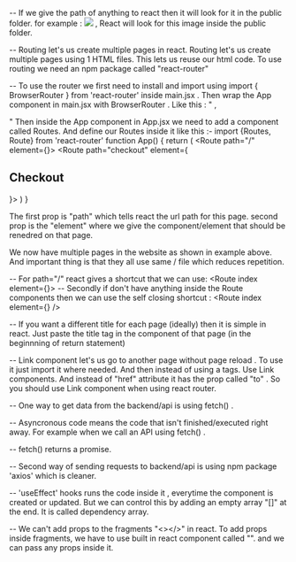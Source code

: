 -- If we give the path of anything to react then it will look for it in the public folder. for example : 
<img src = "images/img1.png"> , React will look for this image inside the public folder.

-- Routing let's us create multiple pages in react. Routing let's us create multiple pages using 1 HTML files. This lets us reuse our html code. To use routing we need an npm package called "react-router"

-- To use the router we first need to install and import using  import { BrowserRouter } from 'react-router' inside main.jsx . Then wrap the App component in main.jsx with BrowserRouter . Like this : "
 <StrictMode>
    <BrowserRouter>
      <App />
    </BrowserRouter>
  </StrictMode>, 

" Then inside the App component in App.jsx we need to add a component called Routes. And define our Routes inside it like this :-
import {Routes, Route} from 'react-router'
function App() {
  return (
    <Routes>
      <Route path="/" element={<HomePage />}></Route>
      <Route path="checkout" element={<h2>Checkout</h2>}></Route>
    </Routes>
  )
}


The first prop is "path" which tells react the url path for this page. second prop is the "element" where we give the component/element that should be renedred on that page.

We now have multiple pages in the website as shown in example above. And important thing is that they all use same / file which reduces repetition.

-- For path="/" react gives a shortcut that we can use: 
<Route index element={<HomePage />}></Route>
-- Secondly if don't have anything inside the Route components then we can use the self closing shortcut : 
<Route index element={<HomePage />} />

-- If you want a different title for each page (ideally) then it is simple in react. Just paste the title tag in the component of that page (in the beginnning of return statement)

-- Link component let's us go to another page without page reload . To use it just import it where needed. And then instead of using a tags. Use Link components. And instead of "href" attribute it has the prop called "to" . So you should use Link component when using react router.

-- One way to get data from the backend/api is using fetch() .

-- Asyncronous code means the code that isn't finished/executed right away. For example when we call an API using fetch() .

-- fetch() returns a promise.

-- Second way of sending requests to backend/api is using npm package 'axios' which is cleaner.

-- 'useEffect' hooks runs the code inside it , everytime the component is created or updated. But we can control this by adding an empty array "[]" at the end. It is called dependency array.

-- We can't add props to the fragments "<></>" in react. To add props inside fragments, we have to use built in react component called "<Fragment></Fragment>". and we can pass any props inside it.
